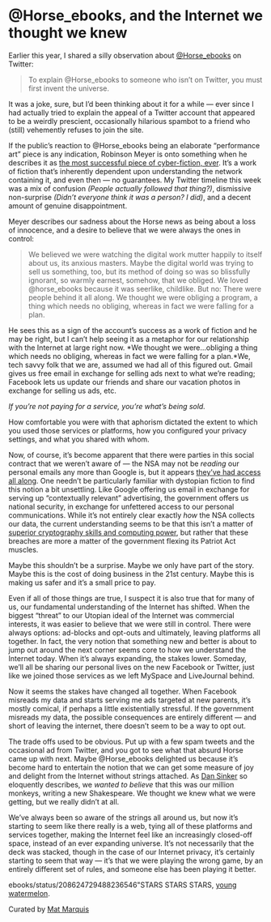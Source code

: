 

# @Horse_ebooks, and the Internet we thought we knew

Earlier this year, I shared a silly observation about [@Horse_ebooks](https://twitter.com/Horse_ebooks) on
Twitter:

> To explain @Horse_ebooks to someone who isn’t on Twitter, you must first
> invent the universe.

It was a joke, sure, but I’d been thinking about it for a while — ever since I had actually tried to
explain the appeal of a Twitter account that appeared to be a weirdly prescient, occasionally hilarious
spambot to a friend who (still) vehemently refuses to join the site.

If the public’s reaction to @Horse_ebooks being an elaborate “performance art” piece is any indication,
Robinson Meyer is onto something when he describes it as [the most successful piece of cyber-fiction,
ever](http://www.theatlantic.com/technology/archive/2013/09/-horse-ebooks-is-the-most-successful-piece-of-cyber-fiction-ever/279946/).
It’s a work of fiction that’s inherently dependent upon understanding the network containing it, and even
then — no guarantees. My Twitter timeline this week was a mix of confusion *(People actually followed that
thing?)*, dismissive non-surprise *(Didn’t everyone think it was a person? I did)*, and a decent amount of
genuine disappointment.

Meyer describes our sadness about the Horse news as being about a loss of innocence, and a desire to believe
that we were always the ones in control:

> We believed we were watching the digital
> work mutter happily to itself about us, its anxious masters. Maybe the digital world was trying to sell us
> something, too, but its method of doing so was so blissfully ignorant, so warmly earnest, somehow, that we
> obliged. We loved @horse_ebooks because it was seerlike, childlike. 
> But no: There were people behind it all along. We thought we were obliging a program, a thing which needs no
> obliging, whereas in fact we were falling for a plan.

He sees this as a sign of the account’s success as a work of fiction and he may be right, but I can’t help
seeing it as a metaphor for our relationship with the Internet at large right now. *We thought we
were…obliging a thing which needs no obliging, whereas in fact we were falling for a plan.*We, tech savvy
folk that we are, assumed we had all of this figured out. Gmail gives us free email in exchange for selling
ads next to what we’re reading; Facebook lets us update our friends and share our vacation photos in
exchange for selling us ads, etc. 

*If you’re not paying for a service, you’re what’s being sold.* 

How comfortable you were with that aphorism dictated the extent to which you used those services or platforms,
how you configured your privacy settings, and what you shared with whom.

Now, of course, it’s become apparent that there were parties in this social contract that we weren’t aware
of — the NSA may not be *reading* our personal emails any more than Google is, but it appears [they’ve had
access all along](http://www.theverge.com/2013/7/17/4517480/nsa-spying-prism-surveillance-cheat-sheet). One
needn’t be particularly familiar with dystopian fiction to find this notion a bit unsettling. Like Google
offering us email in exchange for serving up “contextually relevant” advertising, the government offers us
national security, in exchange for unfettered access to our personal communications. While it’s not entirely
clear exactly *how* the NSA collects our data, the current understanding seems to be that this isn’t a
matter of [superior cryptography skills and computing
power](http://www.propublica.org/article/the-nsas-secret-campaign-to-crack-undermine-internet-encryption), but
rather that these breaches are more a matter of the government flexing its Patriot Act muscles. 

Maybe this shouldn’t be a surprise. Maybe we only have part of the story. Maybe this is the cost of doing
business in the 21st century. Maybe this is making us safer and it’s a small price to pay. 

Even if all of those things are true, I suspect it is also true that for many of us, our fundamental
understanding of the Internet has shifted. When the biggest “threat” to our Utopian ideal of the Internet
was commercial interests, it was easier to believe that we were still in control. There were always options:
ad-blocks and opt-outs and ultimately, leaving platforms all together. In fact, the very notion that something
new and better is about to jump out around the next corner seems core to how we understand the Internet today.
When it’s always expanding, the stakes lower. Someday, we’ll all be sharing our personal lives on the new
Facebook or Twitter, just like we joined those services as we left MySpace and LiveJournal behind.

Now it seems the stakes have changed all together. When Facebook misreads my data and starts serving me ads
targeted at new parents, it’s mostly comical, if perhaps a little existentially stressful. If the government
misreads my data, the possible consequences are entirely different — and short of leaving the internet,
there doesn’t seem to be a way to opt out.

The trade offs used to be obvious. Put up with a few spam tweets and the occasional ad from Twitter, and you
got to see what that absurd Horse came up with next. Maybe @Horse_ebooks delighted us because it’s become
hard to entertain the notion that we can get some measure of joy and delight from the Internet without strings
attached. As [Dan Sinker](http://dansinker.com/post/62183207705/eulogy-for-a-horse) so eloquently describes,
we *wanted to believe* that this was our million monkeys, writing a new Shakespeare. We thought we knew what
we were getting, but we really didn’t at all.

We’ve always been so aware of the strings all around us, but now it’s starting to seem like there really
is a web, tying all of these platforms and services together, making the Internet feel like an increasingly
closed-off space, instead of an ever expanding universe. It’s not necessarily that the deck was stacked,
though in the case of our Internet privacy, it’s certainly starting to seem that way — it’s that we were
playing the wrong game, by an entirely different set of rules, and someone else has been playing it
better.

ebooks/status/208624729488236546"STARS STARS STARS, [young
watermelon](https://twitter.com/Horse_ebooks/statuses/290153814563094529).

Curated by [Mat Marquis](http://the-pastry-box-project.net/baker/mat-marquis/)